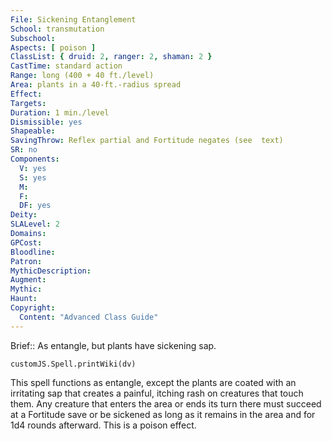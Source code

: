 ```yaml
---
File: Sickening Entanglement
School: transmutation
Subschool: 
Aspects: [ poison ]
ClassList: { druid: 2, ranger: 2, shaman: 2 }
CastTime: standard action
Range: long (400 + 40 ft./level)
Area: plants in a 40-ft.-radius spread
Effect: 
Targets: 
Duration: 1 min./level
Dismissible: yes
Shapeable: 
SavingThrow: Reflex partial and Fortitude negates (see  text)
SR: no
Components:
  V: yes
  S: yes
  M: 
  F: 
  DF: yes
Deity: 
SLALevel: 2
Domains: 
GPCost: 
Bloodline: 
Patron: 
MythicDescription: 
Augment: 
Mythic: 
Haunt: 
Copyright:
  Content: "Advanced Class Guide"
---
```

Brief:: As entangle, but plants have sickening sap.

```dataviewjs
customJS.Spell.printWiki(dv)
```

This spell functions as entangle, except the plants are coated with an irritating sap that creates a painful, itching rash on creatures that touch them. Any creature that enters the area or ends its turn there must succeed at a Fortitude save or be sickened as long as it remains in the area and for 1d4 rounds afterward. This is a poison effect.
